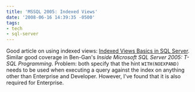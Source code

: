 ```yaml
---
title: 'MSSQL 2005: Indexed Views'
date: '2008-06-16 14:39:35 -0500'
tags:
- tech
- sql-server
---
```


Good article on using indexed views: [Indexed
Views Basics in SQL Server](https://www.databasejournal.com/ms-sql/indexed-views-basics-in-sql-server-2000/). Similar good coverage in Ben-Gan's _Inside
Microsoft SQL Server 2005: T-SQL Programming_. Problem: both specify that the
hint `WITH(NOEXPAND)` needs to be used when executing a query against the index
on anything other than Enterprise and Developer. However, I've found that it is
also required for Enterprise.

<!-- truncate -->

